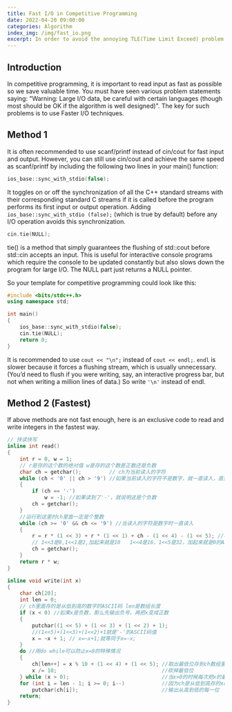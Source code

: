 ```yaml
---
title: Fast I/O in Competitive Programming
date: 2022-04-20 09:00:00
categories: Algorithm
index_img: /img/fast_io.png
excerpt: In order to avoid the annoying TLE(Time Limit Exceed) problem in competitive programming, it is important to read input as fast as possible so we save valuable time.
---
```


## Introduction

In competitive programming, it is important to read input as fast as possible so we save valuable time. You must have seen various problem statements saying: "Warning: Large I/O data, be careful with certain languages (though most should be OK if the algorithm is well designed)". The key for such problems is to use Faster I/O techniques. 

## Method 1

It is often recommended to use scanf/printf instead of cin/cout for fast input and output. However, you can still use cin/cout and achieve the same speed as scanf/printf by including the following two lines in your main() function:

```cpp
ios_base::sync_with_stdio(false);
```

It toggles on or off the synchronization of all the C++ standard streams with their corresponding standard C streams if it is called before the program performs its first input or output operation. Adding ```ios_base::sync_with_stdio (false);``` (which is true by default) before any I/O operation avoids this synchronization.

```cpp
cin.tie(NULL);
```

tie() is a method that simply guarantees the flushing of std::cout before std::cin accepts an input. This is useful for interactive console programs which require the console to be updated constantly but also slows down the program for large I/O. The NULL part just returns a NULL pointer.

So your template for competitive programming could look like this:  

```cpp
#include <bits/stdc++.h>
using namespace std;

int main()
{
    ios_base::sync_with_stdio(false);
    cin.tie(NULL);
    return 0;
}
```

It is recommended to use ```cout << "\n";``` instead of ```cout << endl;```. ```endl``` is slower because it forces a flushing stream, which is usually unnecessary. (You’d need to flush if you were writing, say, an interactive progress bar, but not when writing a million lines of data.) So write ```'\n'``` instead of endl.

## Method 2 (Fastest)

If above methods are not fast enough, here is an exclusive code to read and write integers in the fastest way.

```cpp
// 快读快写
inline int read()
{
    int r = 0, w = 1;
    // r是存的这个数的绝对值 w是存的这个数是正数还是负数
    char ch = getchar();         // ch为当前读入的字符
    while (ch < '0' || ch > '9') //如果当前读入的字符不是数字，就一直读入，直到读入的是数字为止
    {
        if (ch == '-')
            w = -1; //如果读到了'-'，就说明这是个负数
        ch = getchar();
    }
    //运行到这里时ch里面一定是个整数
    while (ch >= '0' && ch <= '9') //当读入的字符是数字时一直读入
    {
        r = r * (1 << 3) + r * (1 << 1) + ch - (1 << 4) - (1 << 5); //存入当前这个数字，由于ch是个字符，所以存入的时候要减去字符0的ASCLL码
        // 1<<3是8,1<<1是2,加起来就是10   1<<4是16，1<<5是32，加起来就是0的ASCLL码48
        ch = getchar();
    }
    return r * w;
}

inline void write(int x)
{
    char ch[20];
    int len = 0;
    // ch里面存的是从低到高的数字的ASCII码 len是数组长度
    if (x < 0) //如果x是负数，那么先输出负号，再把x变成正数
    {
        putchar((1 << 5) + (1 << 3) + (1 << 2) + 1);
        //(1<<5)+(1<<3)+(1<<2)+1就是'-'的ASCII码值
        x = ~x + 1; // x=~x+1;就等同于x=-x;
    }
    do //用do while可以防止x=0的特殊情况
    {
        ch[len++] = x % 10 + (1 << 4) + (1 << 5); //取出最低位存到ch数组里面 因为ch是字符数组，所以要加上0的ASCII码
        x /= 10;                                  //砍掉最低位
    } while (x > 0);                              //当x>0的时候每次把x的最低位取出
    for (int i = len - 1; i >= 0; i--)            //因为ch是从低到高存的x的绝对值，又因为要从高到低输出，所以倒着循环ch数组输出
        putchar(ch[i]);                           //输出从高到低的每一位
    return;
}
```
